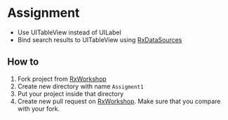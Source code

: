 # Assignment

- Use UITableView instead of UILabel
- Bind search results to UITableView using [RxDataSources](https://github.com/RxSwiftCommunity/RxDataSources)

## How to
1. Fork project from [RxWorkshop](https://github.com/khoitruongminh/RxWorkshop)
2. Create new directory with name `Assigment1`
3. Put your project inside that directory 
4. Create new pull request on [RxWorkshop](https://github.com/khoitruongminh/RxWorkshop/pulls). Make sure that you compare with your fork.
